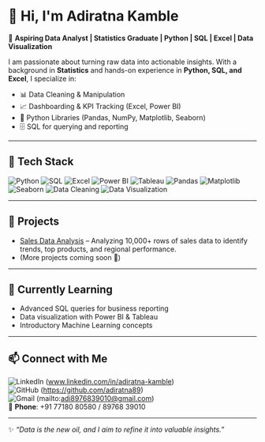 # 👋 Hi, I'm Adiratna Kamble  

🎯 **Aspiring Data Analyst | Statistics Graduate | Python | SQL | Excel | Data Visualization**  

I am passionate about turning raw data into actionable insights. With a background in **Statistics** and hands-on experience in **Python, SQL, and Excel**, I specialize in:  

- 📊 Data Cleaning & Manipulation  
- 📈 Dashboarding & KPI Tracking (Excel, Power BI)  
- 🐍 Python Libraries (Pandas, NumPy, Matplotlib, Seaborn)  
- 🗄️ SQL for querying and reporting  

---

## 🚀 Tech Stack  

![Python](https://img.shields.io/badge/Python-3776AB?style=flat-square&logo=python&logoColor=white)  ![SQL](https://img.shields.io/badge/SQL-003B57?style=flat-square&logo=postgresql&logoColor=white)  ![Excel](https://img.shields.io/badge/Excel-217346?style=flat-square&logo=microsoftexcel&logoColor=white)  ![Power BI](https://img.shields.io/badge/Power%20BI-F2C811?style=flat-square&logo=powerbi&logoColor=black)  ![Tableau](https://img.shields.io/badge/Tableau-E97627?style=flat-square&logo=tableau&logoColor=white)  ![Pandas](https://img.shields.io/badge/Pandas-150458?style=flat-square&logo=pandas&logoColor=white)  ![Matplotlib](https://img.shields.io/badge/Matplotlib-003B57?style=flat-square)  ![Seaborn](https://img.shields.io/badge/Seaborn-4C9A2A?style=flat-square)  ![Data Cleaning](https://img.shields.io/badge/Data%20Cleaning-8E44AD?style=flat-square)  ![Data Visualization](https://img.shields.io/badge/Data%20Visualization-FF5733?style=flat-square)

---

## 🔹 Projects
- [Sales Data Analysis](https://github.com/adiratna89/sales-data-analysis) – Analyzing 10,000+ rows of sales data to identify trends, top products, and regional performance.  
- (More projects coming soon 🚧)  

---

## 🌱 Currently Learning
- Advanced SQL queries for business reporting  
- Data visualization with Power BI & Tableau  
- Introductory Machine Learning concepts  

---

## 📫 Connect with Me  

![LinkedIn](https://img.shields.io/badge/LinkedIn-0077B5?style=for-the-badge&logo=linkedin&logoColor=white)
(www.linkedin.com/in/adiratna-kamble)  
![GitHub](https://img.shields.io/badge/GitHub-000000?style=for-the-badge&logo=github&logoColor=white)
(https://github.com/adiratna89)  
![Gmail](https://img.shields.io/badge/Gmail-D14836?style=for-the-badge&logo=gmail&logoColor=white)
(mailto:adi8976839010@gmail.com)  
📱 **Phone**: +91 77180 80580 / 89768 39010  

---

✨ *“Data is the new oil, and I aim to refine it into valuable insights.”*  

